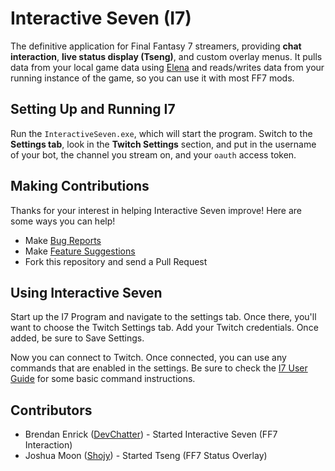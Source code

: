 # Interactive Seven (I7)

The definitive application for Final Fantasy 7 streamers, providing **chat interaction**, **live status display (Tseng)**, and custom overlay menus. It pulls data from your local game data using [Elena](https://github.com/Shojy/Elena) and reads/writes data from your running instance of the game, so you can use it with most FF7 mods.

## Setting Up and Running I7

Run the `InteractiveSeven.exe`, which will start the program. Switch to the **Settings tab**, look in the **Twitch Settings** section, and put in the username of your bot, the channel you stream on, and your `oauth` access token.

## Making Contributions

Thanks for your interest in helping Interactive Seven improve! Here are some ways you can help!

- Make [Bug Reports](https://github.com/DevChatter/InteractiveSeven/issues)
- Make [Feature Suggestions](https://github.com/DevChatter/InteractiveSeven/issues)
- Fork this repository and send a Pull Request

## Using Interactive Seven

Start up the I7 Program and navigate to the settings tab. Once there, you'll want to choose the Twitch Settings tab. Add your Twitch credentials. Once added, be sure to Save Settings.

Now you can connect to Twitch. Once connected, you can use any commands that are enabled in the settings. Be sure to check the [I7 User Guide](docs/UserGuide.md) for some basic command instructions.

## Contributors

- Brendan Enrick ([DevChatter](https://www.Twitch.tv/DevChatter)) - Started Interactive Seven (FF7 Interaction)
- Joshua Moon ([Shojy](https://github.com/Shojy)) - Started Tseng (FF7 Status Overlay)
